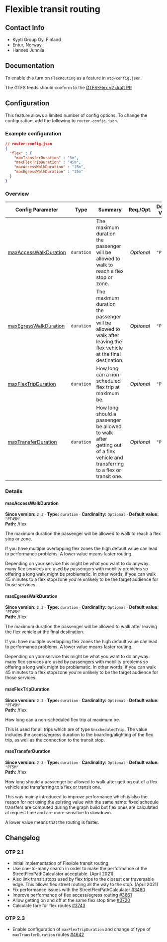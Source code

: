 # Flexible transit routing

## Contact Info

- Kyyti Group Oy, Finland
- Entur, Norway
- Hannes Junnila

## Documentation

To enable this turn on `FlexRouting` as a feature in `otp-config.json`.

The GTFS feeds should conform to the 
[GTFS-Flex v2 draft PR](https://github.com/google/transit/pull/388)

## Configuration

This feature allows a limited number of config options. To change the configuration, add the 
following to `router-config.json`.

<!-- config BEGIN -->
<!-- NOTE! This section is auto-generated. Do not change, change doc in code instead. -->

### Example configuration

```JSON
// router-config.json
{
  "flex" : {
    "maxTransferDuration" : "5m",
    "maxFlexTripDuration" : "45m",
    "maxAccessWalkDuration" : "15m",
    "maxEgressWalkDuration" : "15m"
  }
}
```
### Overview

| Config Parameter                                     |    Type    | Summary                                                                                                                       |  Req./Opt. | Default Value | Since |
|------------------------------------------------------|:----------:|-------------------------------------------------------------------------------------------------------------------------------|:----------:|---------------|:-----:|
| [maxAccessWalkDuration](#flex_maxAccessWalkDuration) | `duration` | The maximum duration the passenger will be allowed to walk to reach a flex stop or zone.                                      | *Optional* | `"PT45M"`     |  2.3  |
| [maxEgressWalkDuration](#flex_maxEgressWalkDuration) | `duration` | The maximum duration the passenger will be allowed to walk after leaving the flex vehicle at the final destination.           | *Optional* | `"PT45M"`     |  2.3  |
| [maxFlexTripDuration](#flex_maxFlexTripDuration)     | `duration` | How long can a non-scheduled flex trip at maximum be.                                                                         | *Optional* | `"PT45M"`     |  2.3  |
| [maxTransferDuration](#flex_maxTransferDuration)     | `duration` | How long should a passenger be allowed to walk after getting out of a flex vehicle and transferring to a flex or transit one. | *Optional* | `"PT5M"`      |  2.3  |


### Details

<h4 id="flex_maxAccessWalkDuration">maxAccessWalkDuration</h4>

**Since version:** `2.3` ∙ **Type:** `duration` ∙ **Cardinality:** `Optional` ∙ **Default value:** `"PT45M"`   
**Path:** /flex 

The maximum duration the passenger will be allowed to walk to reach a flex stop or zone.

If you have multiple overlapping flex zones the high default value can lead to performance problems.
A lower value means faster routing.

Depending on your service this might be what you want to do anyway: many flex services are used
by passengers with mobility problems so offering a long walk might be problematic. In other words,
if you can walk 45 minutes to a flex stop/zone you're unlikely to be the target audience for those
services.


<h4 id="flex_maxEgressWalkDuration">maxEgressWalkDuration</h4>

**Since version:** `2.3` ∙ **Type:** `duration` ∙ **Cardinality:** `Optional` ∙ **Default value:** `"PT45M"`   
**Path:** /flex 

The maximum duration the passenger will be allowed to walk after leaving the flex vehicle at the final destination.

If you have multiple overlapping flex zones the high default value can lead to performance problems.
A lower value means faster routing.

Depending on your service this might be what you want to do anyway: many flex services are used
by passengers with mobility problems so offering a long walk might be problematic. In other words,
if you can walk 45 minutes to a flex stop/zone you're unlikely to be the target audience for those
services.


<h4 id="flex_maxFlexTripDuration">maxFlexTripDuration</h4>

**Since version:** `2.3` ∙ **Type:** `duration` ∙ **Cardinality:** `Optional` ∙ **Default value:** `"PT45M"`   
**Path:** /flex 

How long can a non-scheduled flex trip at maximum be.

This is used for all trips which are of type `UnscheduledTrip`. The value includes the access/egress duration to the boarding/alighting of the flex trip, as well as the connection to the transit stop.

<h4 id="flex_maxTransferDuration">maxTransferDuration</h4>

**Since version:** `2.3` ∙ **Type:** `duration` ∙ **Cardinality:** `Optional` ∙ **Default value:** `"PT5M"`   
**Path:** /flex 

How long should a passenger be allowed to walk after getting out of a flex vehicle and transferring to a flex or transit one.

This was mainly introduced to improve performance which is also the reason for not
using the existing value with the same name: fixed schedule transfers are computed
during the graph build but flex ones are calculated at request time and are more
sensitive to slowdown.

A lower value means that the routing is faster.





<!-- config END -->

## Changelog

### OTP 2.1

- Initial implementation of Flexible transit routing
- Use one-to-many search in order to make the performance of the StreetFlexPathCalculator
  acceptable. (April 2021)
- Also link transit stops used by flex trips to the closest car traversable edge. This allows flex
  street routing all the way to the stop. (April 2021)
- Fix performance issues with the
  StreetFlexPathCalculator [#3460](https://github.com/opentripplanner/OpenTripPlanner/pull/3460)
- Improve performance of flex access/egress
  routing [#3661](https://github.com/opentripplanner/OpenTripPlanner/pull/3661)
- Allow getting on and off at the same flex stop
  time [#3720](https://github.com/opentripplanner/OpenTripPlanner/pull/3720)
- Calculate fare for flex
  routes [#3743](https://github.com/opentripplanner/OpenTripPlanner/pull/3743)

### OTP 2.3
- Enable configuration of `maxFlexTripDuration` and change of type of `maxTransferDuration`
  routes [#4642](https://github.com/opentripplanner/OpenTripPlanner/pull/4642)
